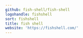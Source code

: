 ```yaml
---
github: fish-shell/fish-shell
logohandle: fishshell
sort: fishshell
title: fish shell
website: 'https://fishshell.com/'
---
```

